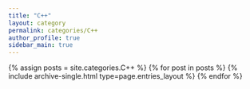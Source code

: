 ```yaml
---
title: "C++"
layout: category
permalink: categories/C++
author_profile: true
sidebar_main: true
---
```



{% assign posts = site.categories.C++ %}
{% for post in posts %} {% include archive-single.html type=page.entries_layout %} {% endfor %}
